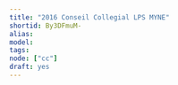 ```yaml
---
title: "2016 Conseil Collegial LPS MYNE"
shortid: By3DFmuM-
alias:
model:
tags:
node: ["cc"]
draft: yes
---
```

